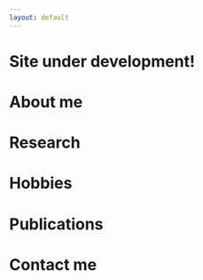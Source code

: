 ```yaml
---
layout: default
---
```


# Site under development!

# About me

# Research

# Hobbies

# Publications

# Contact me 